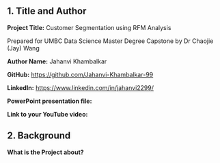 ## 1. Title and Author

**Project Title:** Customer Segmentation using RFM Analysis

Prepared for UMBC Data Science Master Degree Capstone by Dr Chaojie (Jay) Wang

**Author Name:** Jahanvi Khambalkar

**GitHub:** https://github.com/Jahanvi-Khambalkar-99

**LinkedIn:** https://www.linkedin.com/in/jahanvi2299/

**PowerPoint presentation file:**

**Link to your YouTube video:** 
    
## 2. Background

**What is the Project about?**
